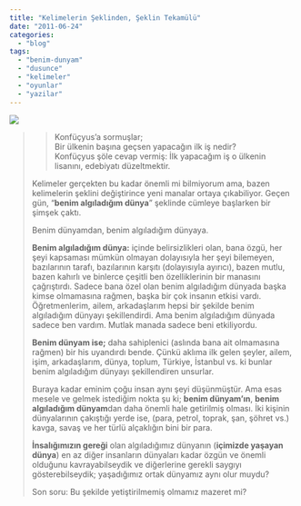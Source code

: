 ```yaml
---
title: "Kelimelerin Şeklinden, Şeklin Tekamülü"
date: "2011-06-24"
categories: 
  - "blog"
tags: 
  - "benim-dunyam"
  - "dusunce"
  - "kelimeler"
  - "oyunlar"
  - "yazilar"
---
```


![](https://holomirror.wordpress.com/wp-content/uploads/2011/06/sultanahmet-turk-edebiyat-vakfi-yazi.jpg)

> > Konfüçyus’a sormuşlar;  
> > Bir ülkenin başına geçsen yapacağın ilk iş nedir?  
> > Konfüçyus şöle cevap vermiş: İlk yapacağım iş o ülkenin lisanını, edebiyatı düzeltmektir.
> 
> Kelimeler gerçekten bu kadar önemli mi bilmiyorum ama, bazen kelimelerin şeklini değiştirince yeni manalar ortaya çıkabiliyor. Geçen gün, “**benim algıladığım dünya**” şeklinde cümleye başlarken bir şimşek çaktı.
> 
> Benim dünyamdan, benim algıladığım dünyaya.
> 
> **Benim algıladığım dünya:** içinde belirsizlikleri olan, bana özgü, her şeyi kapsaması mümkün olmayan dolayısıyla her şeyi bilemeyen, bazılarının tarafı, bazılarının karşıtı (dolayısıyla ayırıcı), bazen mutlu, bazen kahırlı ve binlerce çeşitli ben özelliklerinin bir manasını çağrıştırdı. Sadece bana özel olan benim algıladığım dünyada başka kimse olmamasına rağmen, başka bir çok insanın etkisi vardı. Öğretmenlerim, ailem, arkadaşlarım hepsi bir şekilde benim algıladığım dünyayı şekillendirdi. Ama benim algıladığım dünyada sadece ben vardım. Mutlak manada sadece beni etkiliyordu.
> 
> **Benim dünyam ise;** daha sahiplenici (aslında bana ait olmamasına rağmen) bir his uyandırdı bende. Çünkü aklıma ilk gelen şeyler, ailem, işim, arkadaşlarım, dünya, toplum, Türkiye, İstanbul vs. ki bunlar benim algıladığım dünyayı şekillendiren unsurlar.
> 
> Buraya kadar eminim çoğu insan aynı şeyi düşünmüştür. Ama esas mesele ve gelmek istediğim nokta şu ki; **benim dünyam’ın**, **benim algıladığım dünyam**dan daha önemli hale getirilmiş olması. İki kişinin dünyalarının çakıştığı yerde ise, (para, petrol, toprak, şan, şöhret vs.) kavga, savaş ve her türlü alçaklığın bini bir para.
> 
> **İnsalığımızın gereği** olan algıladığımız dünyanın (**içimizde yaşayan dünya**) en az diğer insanların dünyaları kadar özgün ve önemli olduğunu kavrayabilseydik ve diğerlerine gerekli saygıyı gösterebilseydik; yaşadığımız ortak dünyamız aynı olur muydu?
> 
> Son soru: Bu şekilde yetiştirilmemiş olmamız mazeret mi?
